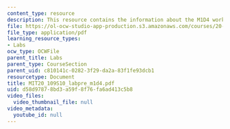 ```yaml
---
content_type: resource
description: This resource contains the information about the M1D4 workflow.
file: https://ol-ocw-studio-app-production.s3.amazonaws.com/courses/20-109-laboratory-fundamentals-in-biological-engineering-spring-2010/d58d97878bd3a59f8f76fa6ad413c5b8_MIT20_109S10_labpre_m1d4.pdf
file_type: application/pdf
learning_resource_types:
- Labs
ocw_type: OCWFile
parent_title: Labs
parent_type: CourseSection
parent_uid: c810141c-0282-3f29-da2a-83f1fe93dcb1
resourcetype: Document
title: MIT20_109S10_labpre_m1d4.pdf
uid: d58d9787-8bd3-a59f-8f76-fa6ad413c5b8
video_files:
  video_thumbnail_file: null
video_metadata:
  youtube_id: null
---
```

